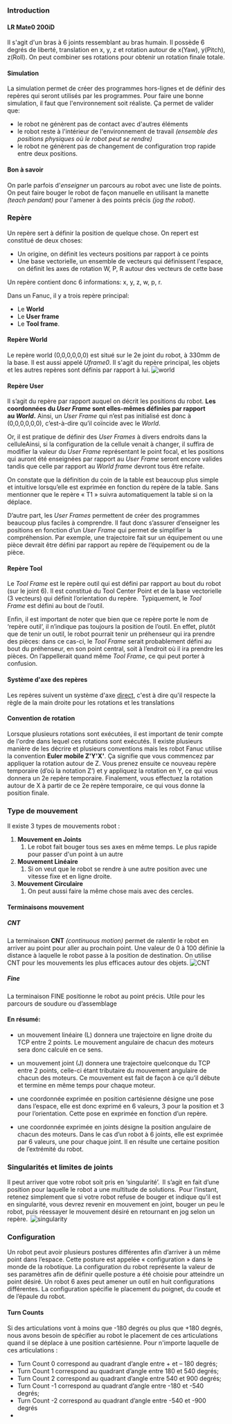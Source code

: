 ### Introduction
#### LR Mate0 200iD
Il s'agit d'un bras à 6 joints ressemblant au bras humain. Il possède 6 degrés de liberté, translation en x, y, z et rotation autour de x(Yaw), y(Pitch), z(Roll). On peut combiner ses rotations pour obtenir un rotation finale totale. 
#### Simulation
La simulation permet de créer des programmes hors-lignes et de définir des repères qui seront utilisés par les programmes. Pour faire une bonne simulation, il faut que l'environnement soit réaliste. Ça permet de valider que:
- le robot ne génèrent pas de contact avec d'autres éléments
- le robot reste à l'intérieur de l'environnement de travail *(ensemble des positions physiques où le robot peut se rendre)*
- le robot ne génèrent pas de changement de configuration trop rapide entre deux positions.

#### Bon à savoir
On parle parfois d'*enseigner* un parcours au robot avec une liste de points. On peut faire bouger le robot de façon manuelle en utilisant la manette *(teach pendant)* pour l'amener à des points précis *(jog the robot)*.

### Repère
Un repère sert à définir la position de quelque chose. On repert est constitué de deux choses:
- Un origine, on définit les vecteurs positions par rapport à ce points
- Une base vectorielle, un ensemble de vecteurs qui définissent l'espace, on définit les axes de rotation W, P, R autour des vecteurs de cette base

Un repère contient donc 6 informations: x, y, z, w, p, r.

Dans un Fanuc, il y a trois repère principal:
- Le **World**
- Le **User frame**
- Le **Tool frame**.
#### Repère World
Le repère world (0,0,0,0,0,0) est situé sur le 2e joint du robot, à 330mm de la base. Il est aussi appelé *Uframe0*. Il s'agit du repère principal, les objets et les autres repères sont définis par rapport à lui.
![world](Images/world.png)
#### Repère User
Il s’agit du repère par rapport auquel on décrit les positions du robot. **Les coordonnées du _User Frame_ sont elles-mêmes définies par rapport au _World_.** Ainsi, un _User Frame_ qui n’est pas initialisé est donc à (0,0,0,0,0,0), c’est-à-dire qu’il coïncide avec le _World_.

Or, il est pratique de définir des _User Frames_ à divers endroits dans la celluleAinsi, si la configuration de la cellule venait à changer, il suffira de modifier la valeur du _User Frame_ représentant le point focal, et les positions qui auront été enseignées par rapport au _User Frame_ seront encore valides tandis que celle par rapport au *World frame* devront tous être refaite.

On constate que la définition du coin de la table est beaucoup plus simple et intuitive lorsqu’elle est exprimée en fonction du repère de la table. Sans mentionner que le repère « T1 » suivra automatiquement la table si on la déplace.

D’autre part, les _User Frames_ permettent de créer des programmes beaucoup plus faciles à comprendre. Il faut donc s’assurer d’enseigner les positions en fonction d’un _User Frame_ qui permet de simplifier la compréhension. Par exemple, une trajectoire fait sur un équipement ou une pièce devrait être défini par rapport au repère de l’équipement ou de la pièce.

#### Repère Tool
Le _Tool Frame_ est le repère outil qui est défini par rapport au bout du robot (sur le joint 6). Il est constitué du Tool Center Point et de la base vectorielle (3 vecteurs) qui définit l’orientation du repère.  Typiquement, le _Tool Frame_ est défini au bout de l’outil.

Enfin, il est important de noter que bien que ce repère porte le nom de ‘repère outil’, il n’indique pas toujours la position de l’outil. En effet, plutôt que de tenir un outil, le robot pourrait tenir un préhenseur qui ira prendre des pièces: dans ce cas-ci, le _Tool Frame_ serait probablement défini au bout du préhenseur, en son point central, soit à l’endroit où il ira prendre les pièces. On l’appellerait quand même _Tool Frame_, ce qui peut porter à confusion.

#### Système d'axe des repères
Les repères suivent un système d'axe [direct](../../../Collégial/3e%20session/Algèbre%20linéaire/Vecteur%20de%20R3%20et%20Rn.md), c'est à dire qu'il respecte la règle de la main droite pour les rotations et les translations 

#### Convention de rotation
Lorsque plusieurs rotations sont exécutées, il est important de tenir compte de l'ordre dans lequel ces rotations sont exécutés. Il existe plusieurs manière de les décrire et plusieurs conventions mais les robot Fanuc utilise la convention **Euler mobile Z'Y'X'**. Ça signifie que vous commencez par appliquer la rotation autour de Z. Vous prenez ensuite ce nouveau repère temporaire (d’où la notation Z’) et y appliquez la rotation en Y, ce qui vous donnera un 2e repère temporaire. Finalement, vous effectuez la rotation autour de X à partir de ce 2e repère temporaire, ce qui vous donne la position finale.

### Type de mouvement
Il existe 3 types de mouvements robot : 

1. **Mouvement en Joints**
	1. Le robot fait bouger tous ses axes en même temps. Le plus rapide pour passer d'un point à un autre
2. **Mouvement Linéaire**
	1. Si on veut que le robot se rendre à une autre position avec une vitesse fixe et en ligne droite.
3. **Mouvement Circulaire**
	1. On peut aussi faire la même chose mais avec des cercles.

#### Terminaisons mouvement
##### CNT
La terminaison **CNT** *(continuous motion)* permet de ralentir le robot en arriver au point pour aller au prochain point. Une valeur de 0 à 100 définie la distance à laquelle le robot passe à la position de destination. On utilise CNT pour les mouvements les plus efficaces autour des objets.
![CNT](Images/CNT.png)

##### Fine
La terminaison FINE positionne le robot au point précis. Utile pour les parcours de soudure ou d’assemblage

#### En résumé:  
- un mouvement linéaire (L) donnera une trajectoire en ligne droite du TCP entre 2 points. Le mouvement angulaire de chacun des moteurs sera donc calculé en ce sens. 
    
- un mouvement joint (J) donnera une trajectoire quelconque du TCP entre 2 points, celle-ci étant tributaire du mouvement angulaire de chacun des moteurs. Ce mouvement est fait de façon à ce qu’il débute et termine en même temps pour chaque moteur. 
    
- une coordonnée exprimée en position cartésienne désigne une pose dans l’espace, elle est donc exprimé en 6 valeurs, 3 pour la position et 3 pour l’orientation. Cette pose en exprimée en fonction d’un repère. 
    
- une coordonnée exprimée en joints désigne la position angulaire de chacun des moteurs. Dans le cas d’un robot à 6 joints, elle est exprimée par 6 valeurs, une pour chaque joint. Il en résulte une certaine position de l’extrémité du robot.
### Singularités et limites de joints

Il peut arriver que votre robot soit pris en ‘singularité’.  Il s’agit en fait d’une position pour laquelle le robot a une multitude de solutions.  Pour l’instant, retenez simplement que si votre robot refuse de bouger et indique qu’il est en singularité, vous devrez revenir en mouvement en joint, bouger un peu le robot, puis réessayer le mouvement désiré en retournant en jog selon un repère.  ![singularity](Images/singularity.png)

### Configuration
Un robot peut avoir plusieurs postures différentes afin d’arriver à un même point dans l’espace. Cette posture est appelée « configuration » dans le monde de la robotique. La configuration du robot représente la valeur de ses paramètres afin de définir quelle posture a été choisie pour atteindre un point désiré. Un robot 6 axes peut amener un outil en huit configurations différentes. La configuration spécifie le placement du poignet, du coude et de l’épaule du robot.
#### Turn Counts
Si des articulations vont à moins que -180 degrés ou plus que +180 degrés, nous avons besoin de spécifier au robot le placement de ces articulations quand il se déplace à une position cartésienne.
Pour n'importe laquelle de ces articulations :
- Turn Count 0 correspond au quadrant d’angle entre + et – 180 degrés;
- Turn Count 1 correspond au quadrant d’angle entre 180 et 540 degrés;
- Turn Count 2 correspond au quadrant d’angle entre 540 et 900 degrés;
- Turn Count -1 correspond au quadrant d’angle entre -180 et -540 degrés;
- Turn Count -2 correspond au quadrant d’angle entre -540 et -900 degrés
- 